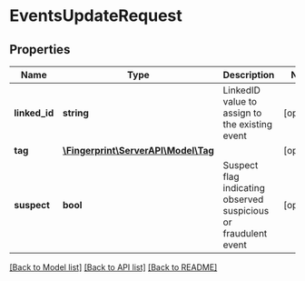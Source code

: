 # EventsUpdateRequest

## Properties
Name | Type | Description | Notes
------------ | ------------- | ------------- | -------------
**linked_id** | **string** | LinkedID value to assign to the existing event | [optional] 
**tag** | [**\Fingerprint\ServerAPI\Model\Tag**](Tag.md) |  | [optional] 
**suspect** | **bool** | Suspect flag indicating observed suspicious or fraudulent event | [optional] 

[[Back to Model list]](../../README.md#documentation-for-models) [[Back to API list]](../../README.md#documentation-for-api-endpoints) [[Back to README]](../../README.md)

